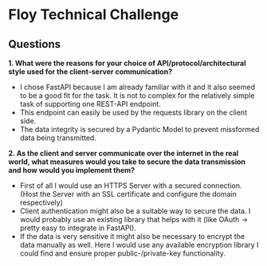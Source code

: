 # Floy Technical Challenge

## Questions

**1. What were the reasons for your choice of API/protocol/architectural style used for the client-server communication?**

- I chose FastAPI because I am already familiar with it and it also seemed to be a good fit for the task. It is not to complex for the relatively simple task of supporting one REST-API endpoint.
- This endpoint can easily be used by the requests library on the client side.
- The data integrity is secured by a Pydantic Model to prevent missformed data being transmitted.




**2.  As the client and server communicate over the internet in the real world, what measures would you take to secure the data transmission and how would you implement them?**

- First of all I would use an HTTPS Server with a secured connection. (Host the Server with an SSL certificate and configure the domain respectively)
- Client authentication might also be a suitable way to secure the data. I would probably use an existing library that helps with it (like OAuth -> pretty easy to integrate in FastAPI).
- If the data is very sensitive it might also be necessary to encrypt the data manually as well. Here I would use any available encryption library I could find and ensure proper public-/private-key functionality.


